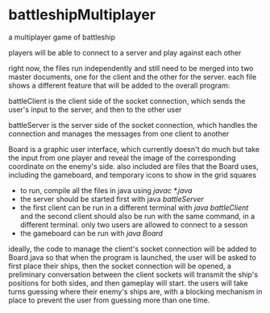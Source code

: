 # battleshipMultiplayer
a multiplayer game of battleship

players will be able to connect to a server and play against each other

right now, the files run independently and still need to be merged into two master documents, one for the client and the other for the server. each file shows a different feature that will be added to the overall program:

battleClient is the client side of the socket connection, which sends the user's input to the server, and then to the other user

battleServer is the server side of the socket connection, which handles the connection and manages the messages from one client to another

Board is a graphic user interface, which currently doesn't do much but take the input from one player and reveal the image of the corresponding coordinate on the enemy's side. also included are files that the Board uses, including the gameboard, and temporary icons to show in the grid squares

- to run, compile all the files in java using _javac *.java_
- the server should be started first with java _battleServer_
- the first client can be run in a different terminal with _java battleClient_ and the second client should also be run with the same command, in a different terminal. only two users are allowed to connect to a sesson
- the gameboard can be run with _java Board_

ideally, the code to manage the client's socket connection will be added to Board.java so that when the program is launched, the user will be asked to first place their ships, then the socket connection will be opened, a preliminary conversation between the client sockets will transmit the ship's positions for both sides, and then gameplay will start. the users will take turns guessing where their enemy's ships are, with a blocking mechanism in place to prevent the user from guessing more than one time. 
